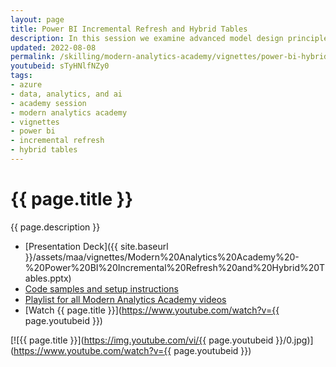 ```yaml
---
layout: page
title: Power BI Incremental Refresh and Hybrid Tables
description: In this session we examine advanced model design principles for Power BI. When dealing with larger models and lower data latency requirements, incremental refresh can be great tools to acheive these goals.  We will discuss the problems incremental refresh and hybrid tables were designed to address, and will demostrate how to build and deploy these features.  Finally we'll discuss best practices for using these features in your own environment.
updated: 2022-08-08
permalink: /skilling/modern-analytics-academy/vignettes/power-bi-hybrid-tables
youtubeid: sTyHNlfNZy0
tags: 
- azure
- data, analytics, and ai
- academy session
- modern analytics academy
- vignettes
- power bi
- incremental refresh
- hybrid tables
---
```


# {{ page.title }}

{{ page.description }}

* [Presentation Deck]({{ site.baseurl }}/assets/maa/vignettes/Modern%20Analytics%20Academy%20-%20Power%20BI%20Incremental%20Refresh%20and%20Hybrid%20Tables.pptx)
* [Code samples and setup instructions](https://github.com/chmitch/PowerBIHybridTables)
* [Playlist for all Modern Analytics Academy videos](https://www.youtube.com/playlist?list=PLz7jPMmpNrjm35mPO6KcOeNdMEMSYKXfj)
* [Watch {{ page.title }}](https://www.youtube.com/watch?v={{ page.youtubeid }})

[![{{ page.title }}](https://img.youtube.com/vi/{{ page.youtubeid }}/0.jpg)](https://www.youtube.com/watch?v={{ page.youtubeid }})